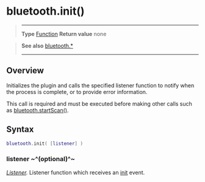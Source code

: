 # bluetooth.init()

> --------------------- ------------------------------------------------------------------------------------------
> __Type__              [Function](https://docs.coronalabs.com/api/type/Function.html)
> __Return value__      none


> __See also__          [bluetooth.*](/plugin/bluetooth/)
> --------------------- ------------------------------------------------------------------------------------------

## Overview

Initializes the plugin and calls the specified listener function to notify when the process is complete, or to provide error information.

This call is required and must be executed before making other calls such as [bluetooth.startScan()](/plugin/bluetooth/startScan).


## Syntax
```lua
bluetooth.init( [listener] )
```
### listener ~^(optional)^~
_[Listener](https://docs.coronalabs.com/api/type/Listener.html)._ Listener function which receives an [init](/plugin/bluetooth/event/init/) event.
